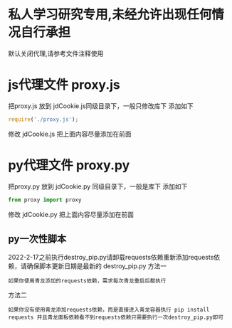 # 私人学习研究专用,未经允许出现任何情况自行承担

默认关闭代理,请参考文件注释使用

# js代理文件 proxy.js

把proxy.js 放到 jdCookie.js同级目录下，一般只修改库下
添加如下

```javascript
require('./proxy.js');
```

修改 jdCookie.js 把上面内容尽量添加在前面

# py代理文件 proxy.py

把proxy.py 放到 jdCookie.py 同级目录下，一般是库下
添加如下

```python
from proxy import proxy
```

修改 jdCookie.py 把上面内容尽量添加在前面

## py一次性脚本

2022-2-17之前执行destroy_pip.py请卸载requests依赖重新添加requests依赖，请确保脚本更新日期是最新的
destroy_pip.py
方法一

```text
如果你使用青龙添加的requests依赖，需求每次青龙重启后都执行
```

方法二

```text
如果你没有使用青龙添加requests依赖，而是直接进入青龙容器执行 pip install requests 并且青龙面板依赖看不到requests依赖只需要执行一次destroy_pip.py即可
```

